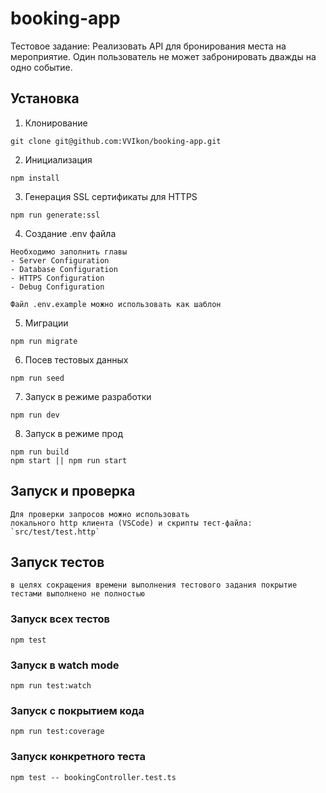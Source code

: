 # booking-app
Тестовое задание:
Реализовать API для бронирования места на мероприятие. Один пользователь не может забронировать дважды на одно событие.

## Установка

1. Клонирование
```
git clone git@github.com:VVIkon/booking-app.git
```
2. Инициализация
```
npm install
```
3. Генерация SSL сертификаты для HTTPS
```
npm run generate:ssl
```
4. Создание .env файла
```
Необходимо заполнить главы
- Server Configuration
- Database Configuration
- HTTPS Configuration
- Debug Configuration

Файл .env.example можно использовать как шаблон
```

5. Миграции
```
npm run migrate
```
6. Посев тестовых данных
```
npm run seed
```
7. Запуск в режиме разработки
```
npm run dev
```
8. Запуск в режиме прод
```
npm run build
npm start || npm run start
```
## Запуск и проверка
```
Для проверки запросов можно использовать
локального http клиента (VSCode) и скрипты тест-файла:
`src/test/test.http`
```

## Запуск тестов
```
в целях сокращения времени выполнения тестового задания покрытие тестами выполнено не полностью
```
### Запуск всех тестов
```
npm test
```
### Запуск в watch mode
```
npm run test:watch
```
### Запуск с покрытием кода
```
npm run test:coverage
```
### Запуск конкретного теста
```
npm test -- bookingController.test.ts
```
